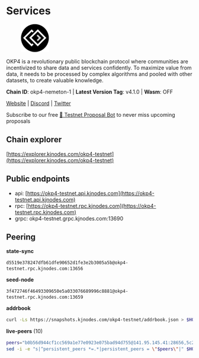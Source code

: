 # Services

<figure><img src="https://raw.githubusercontent.com/kj89/cosmos-images/main/logos/okp4.png" alt=""><figcaption></figcaption></figure>

OKP4 is a revolutionary public blockchain protocol where communities are incentivized to  share data and services confidently. To maximize value from data, it needs to be processed  by complex algorithms and pooled with other datasets, to create valuable knowledge.

**Chain ID**: okp4-nemeton-1 | **Latest Version Tag**: v4.1.0 | **Wasm**: OFF

[Website](https://okp4.network) | [Discord](https://discord.gg/okp4) | [Twitter](https://twitter.com/OKP4_Protocol)



Subscribe to our free [🤖 Testnet Proposal Bot](https://t.me/kjnodes_testnet_proposal_bot) to never miss upcoming proposals


## Chain explorer
[https://explorer.kjnodes.com/okp4-testnet](https://explorer.kjnodes.com/okp4-testnet)

## Public endpoints

* api: [https://okp4-testnet.api.kjnodes.com](https://okp4-testnet.api.kjnodes.com)
* rpc: [https://okp4-testnet.rpc.kjnodes.com](https://okp4-testnet.rpc.kjnodes.com)
* grpc: okp4-testnet.grpc.kjnodes.com:13690

## Peering

**state-sync**

```text
d5519e378247dfb61dfe90652d1fe3e2b3005a5b@okp4-testnet.rpc.kjnodes.com:13656
```

**seed-node**

```text
3f472746f46493309650e5a033076689996c8881@okp4-testnet.rpc.kjnodes.com:13659
```

**addrbook**
```bash
curl -Ls https://snapshots.kjnodes.com/okp4-testnet/addrbook.json > $HOME/.okp4d/config/addrbook.json
```

**live-peers** (10)
```bash
peers="b0b56d944cf1cc569a1e77e0923e075bad94d755@141.95.145.41:28656,5c2a752c9b1952dbed075c56c600c3a79b58c395@95.214.55.232:26996,540e0e9b33b2d87315fdf7089404671581d36e94@95.217.203.43:26656,14f8949ab0a276d2e55c8fa6255430881978a619@185.192.96.236:26656,42fbb917fca6787bc3ab774865f4bb1ef950f114@65.108.226.26:30656,6a66a38bdd5895ec6f1ce18b3430860a30e18e02@142.132.149.118:26656,d1c1b729eff9afe7dfd371f190df6282c82ccfad@65.109.89.5:31656,15fdc722cd49ef7676205b6ad3120a84728d948c@65.108.225.158:17656,d5519e378247dfb61dfe90652d1fe3e2b3005a5b@65.109.68.190:13656,9928d19b7663a6fa639eb7c1ee239e671edcbdb2@5.9.147.22:26616"
sed -i -e "s|^persistent_peers *=.*|persistent_peers = \"$peers\"|" $HOME/.okp4d/config/config.toml
```
